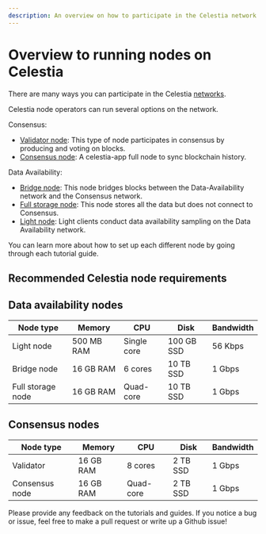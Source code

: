 ```yaml
---
description: An overview on how to participate in the Celestia network.
---
```


# Overview to running nodes on Celestia

There are many ways you can participate in the Celestia
[networks](./participate.md).

Celestia node operators can run several options on the network.

Consensus:

- [Validator node](./validator-node):
  This type of node participates
  in consensus by producing and voting on blocks.
- [Consensus node](./consensus-node): A celestia-app full node
  to sync blockchain history.

Data Availability:

- [Bridge node](./bridge-node.md): This node bridges blocks between the
  Data-Availability network and the Consensus network.
- [Full storage node](./full-storage-node.md): This node stores all
  the data but does not connect to Consensus.
- [Light node](./light-node.md): Light clients conduct data availability
  sampling on the Data Availability network.

You can learn more about how to set up each different node by going through
each tutorial guide.

## Recommended Celestia node requirements

## Data availability nodes

| Node type         | Memory      | CPU         | Disk       | Bandwidth |
|-------------------|-------------|-------------|------------|-----------|
| Light node        | 500 MB RAM  | Single core | 100 GB SSD | 56 Kbps   |
| Bridge node       | 16 GB RAM   | 6 cores     | 10 TB SSD  | 1 Gbps    |
| Full storage node | 16 GB RAM   | Quad-core   | 10 TB SSD  | 1 Gbps    |

## Consensus nodes

| Node type        | Memory      | CPU         | Disk       | Bandwidth |
|------------------|-------------|-------------|------------|-----------|
| Validator        | 16 GB RAM   | 8 cores     | 2 TB SSD   | 1 Gbps    |
| Consensus node   | 16 GB RAM   | Quad-core   | 2 TB SSD   | 1 Gbps    |


Please provide any feedback on the tutorials and guides. If you notice
a bug or issue, feel free to make a pull request or write up a Github
issue!
